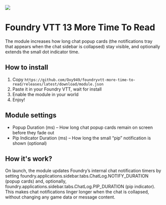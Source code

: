 ![](https://img.shields.io/badge/Foundry-v12-informational) 

# Foundry VTT 13 More Time To Read

The module increases how long chat popup cards (the notifications tray that appears when the chat sidebar is collapsed) stay visible, and optionally extends the small dot indicator time.


## How to install 

1. Copy `https://github.com/Oxy949/foundryvtt-more-time-to-read/releases/latest/download/module.json` 
2. Paste it in your Foundry VTT, wait for install
3. Enable the module in your world
4. Enjoy!

## Module settings

* Popup Duration (ms) – How long chat popup cards remain on screen before they fade out
* Pip Indicator Duration (ms) – How long the small “pip” notification is shown (optional)


## How it's work?

On launch, the module updates Foundry’s internal chat notification timers by setting foundry.applications.sidebar.tabs.ChatLog.NOTIFY_DURATION (popup cards) and, optionally, foundry.applications.sidebar.tabs.ChatLog.PIP_DURATION (pip indicator). This makes chat notifications linger longer when the chat is collapsed, without changing any game data or message content.